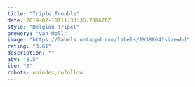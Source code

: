 ```yaml
---
title: "Triple Trouble"
date: 2019-02-10T11:33:36.788676Z
style: "Belgian Tripel"
brewery: "Van Moll"
image: "https://labels.untappd.com/labels/1938864?size=hd"
rating: "3.61"
description: ""
abv: "8.5"
ibu: "0"
robots: noindex,nofollow
---
```

